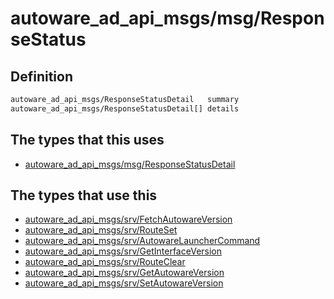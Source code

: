 # autoware_ad_api_msgs/msg/ResponseStatus

## Definition

```txt
autoware_ad_api_msgs/ResponseStatusDetail   summary
autoware_ad_api_msgs/ResponseStatusDetail[] details
```

## The types that this uses

- [autoware_ad_api_msgs/msg/ResponseStatusDetail](../../autoware_ad_api_msgs/msg/response_status_detail.md)

## The types that use this

- [autoware_ad_api_msgs/srv/FetchAutowareVersion](../../autoware_ad_api_msgs/srv/fetch_autoware_version.md)
- [autoware_ad_api_msgs/srv/RouteSet](../../autoware_ad_api_msgs/srv/route_set.md)
- [autoware_ad_api_msgs/srv/AutowareLauncherCommand](../../autoware_ad_api_msgs/srv/autoware_launcher_command.md)
- [autoware_ad_api_msgs/srv/GetInterfaceVersion](../../autoware_ad_api_msgs/srv/get_interface_version.md)
- [autoware_ad_api_msgs/srv/RouteClear](../../autoware_ad_api_msgs/srv/route_clear.md)
- [autoware_ad_api_msgs/srv/GetAutowareVersion](../../autoware_ad_api_msgs/srv/get_autoware_version.md)
- [autoware_ad_api_msgs/srv/SetAutowareVersion](../../autoware_ad_api_msgs/srv/set_autoware_version.md)
